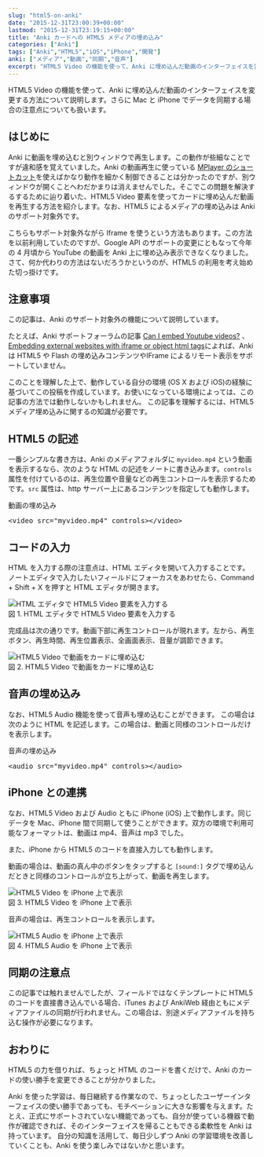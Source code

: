 ```yaml
---
slug: "html5-on-anki"
date: "2015-12-31T23:00:39+00:00"
lastmod: "2015-12-31T23:19:15+00:00"
title: "Anki カードへの HTML5 メディアの埋め込み"
categories: ["Anki"]
tags: ["Anki","HTML5","iOS","iPhone","開発"]
anki: ["メディア","動画","同期","音声"]
excerpt: "HTML5 Video の機能を使って、Anki に埋め込んだ動画のインターフェイスを変更する方法について説明します。さらに Mac と iPhone でデータを同期する場合の注意点についても扱います。"
---
```

<section id="preamble">
<p>HTML5 Video の機能を使って、Anki に埋め込んだ動画のインターフェイスを変更する方法について説明します。さらに Mac と iPhone でデータを同期する場合の注意点についても扱います。</p>
</section>
<section id="はじめに">
  <div class="page-header">
    <h2>はじめに</h2>
  </div>
<p>Anki に動画を埋め込むと別ウィンドウで再生します。この動作が些細なことですが違和感を覚えていました。Anki の動画再生に使っている <a href="/mplayer-shortcut-for-anki-video/">MPlayer のショートカット</a>を使えばかなり動作を細かく制御できることは分かったのですが、別ウィンドウが開くことへわだかまりは消えませんでした。そこでこの問題を解決するするために辿り着いた、HTML5 Video 要素を使ってカードに埋め込んだ動画を再生する方法を紹介します。なお、HTML5 によるメディアの埋め込みは Anki のサポート対象外です。</p>
<p>こちらもサポート対象外ながら Iframe を使うという方法もあります。この方法を以前利用していたのですが、Google API のサポートの変更にともなって今年の 4 月頃から YouTube の動画を Anki 上に埋め込み表示できなくなりました。さて、何か代わりの方法はないだろうかというのが、HTML5 の利用を考え始めた切っ掛けです。</p>
</section>
<section id="注意事項">
  <div class="page-header">
    <h2>注意事項</h2>
  </div>
<p>この記事は、Anki のサポート対象外の機能について説明しています。</p>
<p>たとえば、Anki サポートフォーラムの記事 <a target="_new" href="https://anki.tenderapp.com/discussions/ankidesktop/12516-can-i-embed-youtube-videos">Can I embed Youtube videos?</a> 、<a target="_new" href="https://anki.tenderapp.com/discussions/ankidesktop/4745-embedding-external-websites-with-iframe-or-object-html-tags">Embedding external websites with iframe or object html tags</a>によれば、Anki は HTML5 や Flash の埋め込みコンテンツやIFrame によるリモート表示をサポートしていません。</p>
<p>このことを理解した上で、動作している自分の環境 (OS X および iOS)の経験に基づいてこの投稿を作成しています。お使いになっている環境によっては、この記事の方法では動作しないかもしれません。
この記事を理解するには、HTML5 メディア埋め込みに関するの知識が必要です。</p>
</section>
<section id="html5_の記述">
  <div class="page-header">
    <h2>HTML5 の記述</h2>
  </div>
<p>一番シンプルな書き方は、Anki のメディアフォルダに <code>myvideo.mp4</code> という動画を表示するなら、次のような HTML の記述をノートに書き込みます。<code>controls</code> 属性を付けているのは、再生位置や音量などの再生コントロールを表示するためです。<code>src</code> 属性は、http サーバー上にあるコンテンツを指定しても動作します。</p>
<div class="listingblock">
<div class="title">動画の埋め込み</div>
<div class="content"><div class="highlight"><pre><span class="nt">&lt;video</span> <span class="na">src=</span><span class="s">&quot;myvideo.mp4&quot;</span> <span class="na">controls</span><span class="nt">&gt;&lt;/video&gt;</span>
</pre></div></div></div>
</section>
<section id="コードの入力">
  <div class="page-header">
    <h2>コードの入力</h2>
  </div>
<p>HTML を入力する際の注意点は、HTML エディタを開いて入力することです。ノートエディタで入力したいフィールドにフォーカスをあわせたら、Command + Shift + X を押すと HTML エディタが開きます。</p>
<div class="imageblock">
<div class="content">
<img src="/images/html5-anki-htmleditor.png" alt="HTML エディタで HTML5 Video 要素を入力する">
</div>
<div class="title">図 1. HTML エディタで HTML5 Video 要素を入力する</div>
</div>
<p>完成品は次の通りです。動画下部に再生コントロールが現れます。左から、再生ボタン、再生時間、再生位置表示、全画面表示、音量が調節できます。</p>
<div class="imageblock">
<div class="content">
<img src="/images/html5-anki-card.png" alt="HTML5 Video で動画をカードに埋め込む">
</div>
<div class="title">図 2. HTML5 Video で動画をカードに埋め込む</div>
</div>
</section>
<section id="音声の埋め込み">
  <div class="page-header">
    <h2>音声の埋め込み</h2>
  </div>
<p>なお、HTML5 Audio 機能を使って音声も埋め込むことができます。
この場合は次のように HTML を記述します。この場合は、動画と同様のコントロールだけを表示します。</p>
<div class="listingblock">
<div class="title">音声の埋め込み</div>
<div class="content"><div class="highlight"><pre><span class="nt">&lt;audio</span> <span class="na">src=</span><span class="s">&quot;myvideo.mp4&quot;</span> <span class="na">controls</span><span class="nt">&gt;&lt;/audio&gt;</span>
</pre></div></div></div>
</section>
<section id="iphone_との連携">
  <div class="page-header">
    <h2>iPhone との連携</h2>
  </div>
<p>なお、HTML5 Video および Audio ともに iPhone (iOS) 上で動作します。同じデータを Mac、iPhone 間で同期して使うことができます。双方の環境で利用可能なフォーマットは、動画は mp4、音声は mp3 でした。</p>
<p>また、iPhone から HTML5 のコードを直接入力しても動作します。</p>
<p>動画の場合は、動画の真ん中のボタンをタップすると <code>[sound:]</code> タグで埋め込んだときと同様のコントロールが立ち上がって、動画を再生します。</p>
<div class="imageblock">
<div class="content">
<img src="/images/html5-anki-iphone-video.png" alt="HTML5 Video を iPhone 上で表示">
</div>
<div class="title">図 3. HTML5 Video を iPhone 上で表示</div>
</div>
<p>音声の場合は、再生コントロールを表示します。</p>
<div class="imageblock">
<div class="content">
<img src="/images/html5-anki-iphone-audio.png" alt="HTML5 Audio を iPhone 上で表示">
</div>
<div class="title">図 4. HTML5 Audio を iPhone 上で表示</div>
</div>
</section>
<section id="同期の注意点">
  <div class="page-header">
    <h2>同期の注意点</h2>
  </div>
<p>この記事では触れませんでしたが、フィールドではなくテンプレートに HTML5 のコードを直接書き込んでいる場合、iTunes および AnkiWeb 経由ともにメディアファイルの同期が行われません。この場合は、別途メディアファイルを持ち込む操作が必要になります。</p>
</section>
<section id="おわりに">
  <div class="page-header">
    <h2>おわりに</h2>
  </div>
<p>HTML5 の力を借りれば、ちょっと HTML のコードを書くだけで、Anki のカードの使い勝手を変更できることが分かりました。</p>
<p>Anki を使った学習は、毎日継続する作業なので、ちょっとしたユーザーインターフェイスの使い勝手であっても、モチベーションに大きな影響を与えます。たとえ、正式にサポートされていない機能であっても、自分が使っている機器で動作が確認できれば、そのインターフェイスを帰ることもできる柔軟性を Anki は持っています。
自分の知識を活用して、毎日少しずつ Anki の学習環境を改善していくことも、Anki を使う楽しみではないかと思います。</p>
</section>



